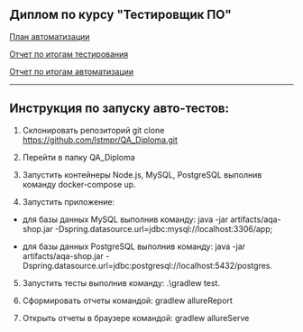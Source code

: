 ## Диплом по курсу "Тестировщик ПО"

[План автоматизации](https://github.com/lstmpr/QA_Diploma/blob/a5e709d4861e6dd1a60ed80ebe588ab90c96b9e4/docs/plan.md)

[Отчет по итогам тестирования](https://github.com/lstmpr/QA_Diploma/blob/2b43115d49fb7f7e83d2d71c1add9123133ec2d2/docs/Report.md)

[Отчет по итогам автоматизации](https://github.com/lstmpr/QA_Diploma/blob/2b43115d49fb7f7e83d2d71c1add9123133ec2d2/docs/Summary.md)

---------------------

## Инструкция по запуску авто-тестов:

1. Склонировать репозиторий
git clone https://github.com/lstmpr/QA_Diploma.git
2. Перейти в папку QA_Diploma
3. Запустить контейнеры Node.js, MySQL, PostgreSQL выполнив команду docker-compose up.

4. Запустить приложение:

* для базы данных MySQL выполнив команду: java -jar artifacts/aqa-shop.jar -Dspring.datasource.url=jdbc:mysql://localhost:3306/app;

* для базы данных PostgreSQL выполнив команду: java -jar artifacts/aqa-shop.jar -Dspring.datasource.url=jdbc:postgresql://localhost:5432/postgres.


5. Запустить тесты выполнив команду: .\gradlew test.

6. Сформировать отчеты командой:
gradlew allureReport

7. Открыть отчеты в браузере командой:
gradlew allureServe
